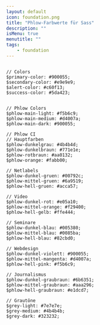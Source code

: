 ```yaml
---
layout: default
icon: foundation.png
title: "Phlow-Farbwerte für Sass"
description: ""
isMenu: true
menutitle: ""
tags:
    - foundation
---
```

 <pre><code class="lang-html">
// Colors
$primary-color: #900055;
$secondary-color: #e9e9e9;
$alert-color: #c60f13;
$success-color: #5da423;


// Phlow Colors
$phlow-main-light: #f5b6c9;
$phlow-main-medium: #d4007a;
$phlow-main-dark: #900055;

// Phlow CI
// Hauptfarben
$phlow-dunkelgrau: #4b4b4d;
$phlow-dunkelbraun: #771e1e;
$phlow-rotbraun: #aa0132;
$phlow-orange: #fabb00;

// Netlabels
$phlow-dunkel-gruen: #00792c;
$phlow-mittel-gruen: #6a9519;
$phlow-hell-gruen: #acca57;

// Video
$phlow-dunkel-rot: #e05a10;
$phlow-mittel-orange: #f29400;
$phlow-hell-gelb: #ffe444;

// Seminare
$phlow-dunkel-blau: #005380;
$phlow-mittel-blau: #0085ba;
$phlow-hell-blau: #82cbd0;

// Webdesign
$phlow-dunkel-violett: #900055;
$phlow-mittel-mangenta: #d4007a;
$phlow-hell-pink: #f5b6c9;

// Journalismus
$phlow-dunkel-graubraun: #6b6351;
$phlow-mittel-graubraun: #aaa296;
$phlow-hell-graubraun: #e1dcd7;

// Grautöne
$grey-light: #7e7e7e;
$grey-medium: #4b4b4b;
$grey-dark: #323232;

</code></pre>